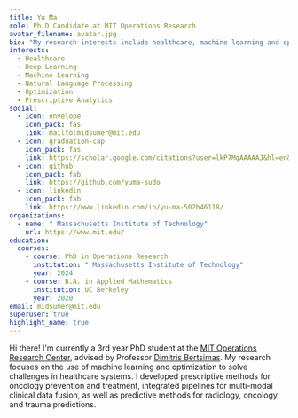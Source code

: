```yaml
---
title: Yu Ma
role: Ph.D Candidate at MIT Operations Research
avatar_filename: avatar.jpg
bio: "My research interests include healthcare, machine learning and optimization. "
interests:
  - Healthcare
  - Deep Learning
  - Machine Learning
  - Natural Language Processing
  - Optimization
  - Prescriptive Analytics
social:
  - icon: envelope
    icon_pack: fas
    link: mailto:midsumer@mit.edu
  - icon: graduation-cap
    icon_pack: fas
    link: https://scholar.google.com/citations?user=lkP7MqAAAAAJ&hl=en&oi=sra
  - icon: github
    icon_pack: fab
    link: https://github.com/yuma-sudo
  - icon: linkedin
    icon_pack: fab
    link: https://www.linkedin.com/in/yu-ma-502b46118/
organizations:
  - name: " Massachusetts Institute of Technology"
    url: https://www.mit.edu/
education:
  courses:
    - course: PhD in Operations Research
      institution: " Massachusetts Institute of Technology"
      year: 2024
    - course: B.A. in Applied Mathematics
      institution: UC Berkeley
      year: 2020
email: midsumer@mit.edu
superuser: true
highlight_name: true
---
```

Hi there! I'm currently a 3rd year PhD student at the [MIT Operations Research Center](https://orc.mit.edu/), advised by Professor [Dimitris Bertsimas](https://mitsloan.mit.edu/faculty/directory/dimitris-bertsimas). My research focuses on the use of machine learning and optimization to solve challenges in healthcare systems. I developed prescriptive methods for oncology prevention and treatment, integrated pipelines for multi-modal clinical data fusion, as well as predictive methods for radiology, oncology, and trauma predictions.
